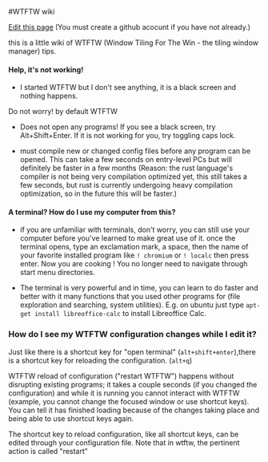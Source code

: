 #WTFTW wiki

[Edit this page](https://github.com/nathanross/wtftw-wiki/edit/master/README.md) (You must create a github acocunt if you have not already.)

this is a little wiki of WTFTW (Window Tiling For The Win - the tiling window manager) tips.

#### Help, it's not working!

 * I started WTFTW but I don't see anything, it is a black screen and nothing happens.

Do not worry! by default WTFTW

 * Does not open any programs! If you see a black screen, try Alt+Shift+Enter. If it is not working for you, try toggling caps lock.

 * must compile new or changed config files before any program can be opened. This can take a few seconds on entry-level PCs but will definitely be faster in a few months (Reason: the rust language's compiler is not being very compilation optimized yet, this still takes a few seconds, but rust is currently undergoing heavy compilation optimization, so in the future this will be faster.)

#### A terminal? How do I use my computer from this?

 * if you are unfamiliar with terminals, don't worry, you can still use your computer before you've learned to make great use of it. once the terminal opens, type an exclamation mark, a space, then the name of your favorite installed program like ```! chromium``` or ```! localc``` then press enter. Now you are cooking ! You no longer need to navigate through start menu directories.

* The terminal is very powerful and in time, you can learn to do faster and better with it many functions that you used other programs for (file exploration and searching, system utilities). E.g. on ubuntu just type ```apt-get install libreoffice-calc``` to install Libreoffice Calc.

### How do I see my WTFTW configuration changes while I edit it?

Just like there is a shortcut key for "open terminal" (```alt+shift+enter```),there is a shortcut key for reloading the configuration. (```alt+q```) 

WTFTW reload of configuration ("restart WTFTW") happens without disrupting existing programs; it takes a couple seconds (if you changed the configuration) and while it is running you cannot interact with WTFTW (example, you cannot change the focused window or use shortcut keys). You can tell it has finished loading because of the changes taking place and being able to use shortcut keys again.

The shortcut key to reload configuration, like all shortcut keys, can be edited through your configuration file. Note that in wtftw, the pertinent action is called "restart"

